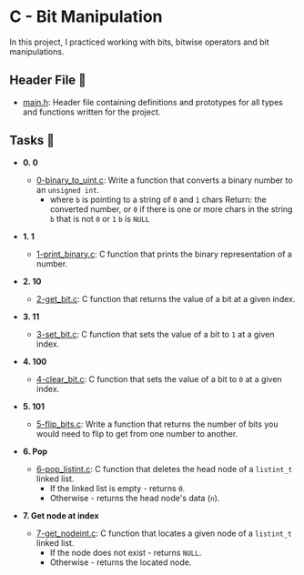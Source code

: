# C - Bit Manipulation

In this project, I practiced working with bits, bitwise operators and bit manipulations.

## Header File :file_folder:

* [main.h](./main.h): Header file containing definitions and prototypes for all types
and functions written for the project.

## Tasks :page_with_curl:

* **0. 0**
  * [0-binary_to_uint.c](./0-binary_to_uint.c): Write a function that converts a binary number to an `unsigned int`.
    * where `b` is pointing to a string of `0` and `1` chars
    Return: the converted number, or `0` if
    there is one or more chars in the string `b` that is not `0` or `1`
    `b` is `NULL`

* **1. 1**
  * [1-print_binary.c](./1-print_binary.c): C function that prints the binary representation of a number.

* **2. 10**
  * [2-get_bit.c](./2-get_bit.c): C function that returns the value of a bit at a given index.

* **3. 11**
  * [3-set_bit.c](./3-set_bit.c): C function that sets the value of a bit to `1` at a given index.

* **4. 100**
  * [4-clear_bit.c](./4-clear_bit.c): C function that sets the value of a bit to `0` at a given index.

* **5. 101**
  * [5-flip_bits.c](./5-flip_bits.c): Write a function that returns the number of bits you would need to flip to get from one number to another.

* **6. Pop**
  * [6-pop_listint.c](./6-pop_listint.c): C function that deletes the head node of
  a `listint_t` linked list.
    * If the linked list is empty - returns `0`.
    * Otherwise - returns the head node's data (`n`).

* **7. Get node at index**
  * [7-get_nodeint.c](./7-get_nodeint.c): C function that locates a given node
  of a `listint_t` linked list.
    * If the node does not exist - returns `NULL`.
    * Otherwise - returns the located node.

